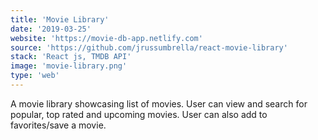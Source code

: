 ```yaml
---
title: 'Movie Library'
date: '2019-03-25'
website: 'https://movie-db-app.netlify.com'
source: 'https://github.com/jrussumbrella/react-movie-library'
stack: 'React js, TMDB API'
image: 'movie-library.png'
type: 'web'
---
```


A movie library showcasing list of movies. User can view and search for popular, top rated and upcoming movies. User can also add to favorites/save a movie.
